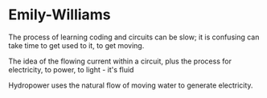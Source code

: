 # Emily-Williams

The process of learning coding and circuits can be slow; it is confusing can take time to get used to it, to get moving.

The idea of the flowing current within a circuit, plus the process for electricity, to power, to light - it's fluid

Hydropower uses the natural flow of moving water to generate electricity.
